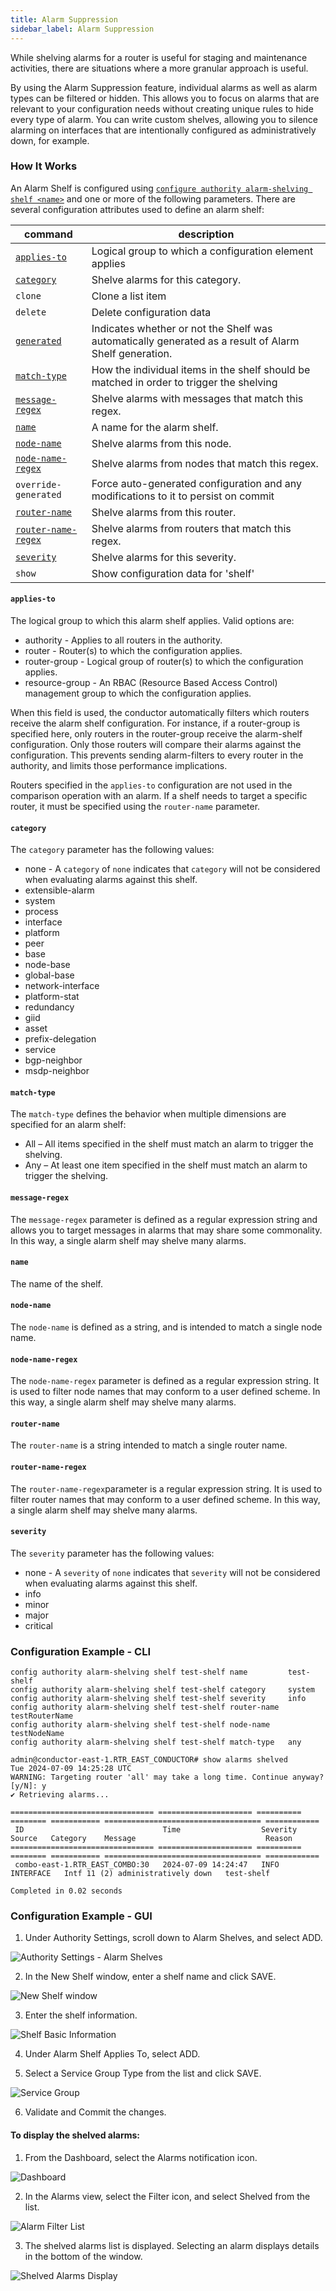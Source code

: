 ```yaml
---
title: Alarm Suppression
sidebar_label: Alarm Suppression
---
```


While shelving alarms for a router is useful for staging and maintenance activities, there are situations where a more granular approach is useful. 

By using the Alarm Suppression feature, individual alarms as well as alarm types can be filtered or hidden. This allows you to focus on alarms that are relevant to your configuration needs without creating unique rules to hide every type of alarm. You can write custom shelves, allowing you to silence alarming on interfaces that are intentionally configured as administratively down, for example.

### How It Works

An Alarm Shelf is configured using [`configure authority alarm-shelving shelf <name>`](config_command_guide.md#configure-authority-alarm-shelving-shelf) and one or more of the following parameters. There are several configuration attributes used to define an alarm shelf:

| command | description |
| ------- | ----------- |
| [`applies-to`](config_command_guide.md#configure-authority-alarm-shelving-shelf-applies-to) | Logical group to which a configuration element applies |
| [`category`](config_command_guide.md#configure-authority-alarm-shelving-shelf-category) | Shelve alarms for this category. |
| `clone` | Clone a list item |
| `delete` | Delete configuration data |
| [`generated`](config_command_guide.md#configure-authority-alarm-shelving-shelf-generated) | Indicates whether or not the Shelf was automatically generated as a result of Alarm Shelf generation. |
| [`match-type`](config_command_guide.md#configure-authority-alarm-shelving-shelf-match-type) | How the individual items in the shelf should be matched in order to trigger the shelving |
| [`message-regex`](config_command_guide.md#configure-authority-alarm-shelving-shelf-message-regex) | Shelve alarms with messages that match this regex. |
| [`name`](config_command_guide.md#configure-authority-alarm-shelving-shelf-name) | A name for the alarm shelf. |
| [`node-name`](config_command_guide.md#configure-authority-alarm-shelving-shelf-node-name) | Shelve alarms from this node. |
| [`node-name-regex`](config_command_guide.md#configure-authority-alarm-shelving-shelf-node-name-regex) | Shelve alarms from nodes that match this regex. |
| `override-generated` | Force auto-generated configuration and any modifications to it to persist on commit |
| [`router-name`](config_command_guide.md#configure-authority-alarm-shelving-shelf-router-name) | Shelve alarms from this router. |
| [`router-name-regex`](config_command_guide.md#configure-authority-alarm-shelving-shelf-router-name-regex) | Shelve alarms from routers that match this regex. |
| [`severity`](config_command_guide.md#configure-authority-alarm-shelving-shelf-severity) | Shelve alarms for this severity. |
| `show` | Show configuration data for &#x27;shelf&#x27; |

#### `applies-to`
The logical group to which this alarm shelf applies. Valid options are:

- authority - Applies to all routers in the authority. 
- router - Router(s) to which the configuration applies.
- router-group - Logical group of router(s) to which the configuration applies.
- resource-group - An RBAC (Resource Based Access Control) management group to which the configuration applies.

When this field is used, the conductor automatically filters which routers receive the alarm shelf configuration. For instance, if a router-group is specified here, only routers in the router-group receive the alarm-shelf configuration. Only those routers will compare their alarms against the configuration. This prevents sending alarm-filters to every router in the authority, and limits those performance implications. 

Routers specified in the `applies-to` configuration are not used in the comparison operation with an alarm. If a shelf needs to target a specific router, it must be specified using the `router-name` parameter.

#### `category`
The `category` parameter has the following values:

- none - A `category` of `none` indicates that `category` will not be considered when evaluating alarms against this shelf.
- extensible-alarm
- system
- process
- interface
- platform
- peer
- base
- node-base
- global-base
- network-interface
- platform-stat
- redundancy
- giid
- asset
- prefix-delegation
- service
- bgp-neighbor
- msdp-neighbor

#### `match-type`
The `match-type` defines the behavior when multiple dimensions are specified for an alarm shelf:

- All – All items specified in the shelf must match an alarm to trigger the shelving.
- Any – At least one item specified in the shelf must match an alarm to trigger the shelving.

#### `message-regex`
The `message-regex` parameter is defined as a regular expression string and allows you to target messages in alarms that may share some commonality. In this way, a single alarm shelf may shelve many alarms.

#### `name`
The name of the shelf.

#### `node-name`
The `node-name` is defined as a string, and is intended to match a single node name.

#### `node-name-regex`
The `node-name-regex` parameter is defined as a regular expression string. It is used to filter node names that may conform to a user defined scheme. In this way, a single alarm shelf may shelve many alarms.

#### `router-name`
The `router-name` is a string intended to match a single router name.

#### `router-name-regex`
The `router-name-regex`parameter is a regular expression string. It is used to filter router names that may conform to a user defined scheme. In this way, a single alarm shelf may shelve many alarms.

#### `severity`
The `severity` parameter has the following values:

- none - A `severity` of `none` indicates that `severity` will not be considered when evaluating alarms against this shelf.
- info
- minor
- major
- critical

### Configuration Example - CLI
```
config authority alarm-shelving shelf test-shelf name         test-shelf
config authority alarm-shelving shelf test-shelf category     system
config authority alarm-shelving shelf test-shelf severity     info
config authority alarm-shelving shelf test-shelf router-name  testRouterName
config authority alarm-shelving shelf test-shelf node-name    testNodeName
config authority alarm-shelving shelf test-shelf match-type   any
```

```
admin@conductor-east-1.RTR_EAST_CONDUCTOR# show alarms shelved
Tue 2024-07-09 14:25:28 UTC
WARNING: Targeting router 'all' may take a long time. Continue anyway? [y/N]: y
✔ Retrieving alarms...

================================ ===================== ========== ======== =========== =================================== ============
 ID                               Time                  Severity   Source   Category    Message                             Reason
================================ ===================== ========== ======== =========== =================================== ============
 combo-east-1.RTR_EAST_COMBO:30   2024-07-09 14:24:47   INFO                INTERFACE   Intf 11 (2) administratively down   test-shelf

Completed in 0.02 seconds
```

### Configuration Example - GUI

1. Under Authority Settings, scroll down to Alarm Shelves, and select ADD.

 ![Authority Settings - Alarm Shelves](/img/alarm_suppression_gui1.png)

2. In the New Shelf window, enter a shelf name and click SAVE.

 ![New Shelf window](/img/alarm_suppression_gui2.png)

3. Enter the shelf information.

 ![Shelf Basic Information](/img/alarm_suppression_gui3.png)

4. Under Alarm Shelf Applies To, select ADD.

5. Select a Service Group Type from the list and click SAVE.

 ![Service Group](/img/alarm_suppression_gui3a.png)

6. Validate and Commit the changes.

#### To display the shelved alarms:

1. From the Dashboard, select the Alarms notification icon.

 ![Dashboard](/img/alarm_suppression_gui4.png)

2. In the Alarms view, select the Filter icon, and select Shelved from the list.

 ![Alarm Filter List](/img/alarm_suppression_gui5.png)

3. The shelved alarms list is displayed. Selecting an alarm displays details in the bottom of the window.

 ![Shelved Alarms Display](/img/alarm_suppression_gui6.png)


